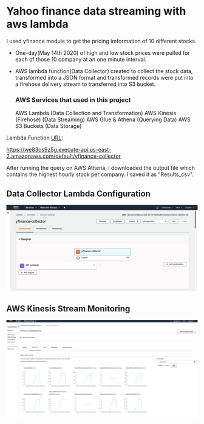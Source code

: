 # Yahoo finance data streaming with aws lambda
I used yfinance module to get the pricing imformation of 10 different stocks.

- One-day(May 14th 2020) of high and low stock prices were pulled for each of those 10 company at an one minute interval.
- AWS lambda function(Data Collector) created to collect the stock data, transformed into a JSON format 
  and transformed  records were put into a firehose delivery stream to transferred into S3 bucket.
  
  ### AWS Services that used in this project
    AWS Lambda (Data Collection and Transformation)
    AWS Kinesis (Firehose) (Data Streaming)
    AWS Glue & Athena (Querying Data)
    AWS S3 Buckets (Data Storage)
    

Lambda Function [URL](https://we83os9z5g.execute-api.us-east-2.amazonaws.com/default/yfinance-collector):   

https://we83os9z5g.execute-api.us-east-2.amazonaws.com/default/yfinance-collector

After running the query on AWS Athena, I downloaded the output file which contains the highest hourly stock per company.
I saved it as "Results_csv".

## Data Collector Lambda Configuration

![awslambda](assets/aws_lambda_configuration.png)

## AWS Kinesis Stream Monitoring

![awslambda](assets/kinesis_firehose_streaming.png)


